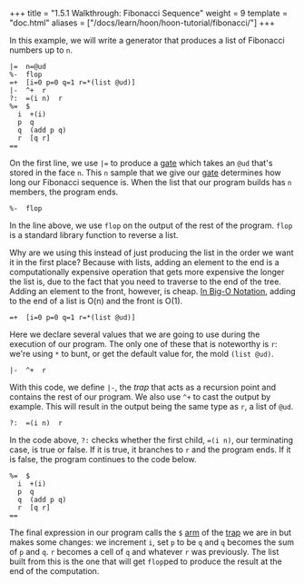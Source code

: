 +++
title = "1.5.1 Walkthrough: Fibonacci Sequence"
weight = 9
template = "doc.html"
aliases = ["/docs/learn/hoon/hoon-tutorial/fibonacci/"]
+++

In this example, we will write a generator that produces a list of Fibonacci numbers up to `n`.

```hoon
|=  n=@ud
%-  flop
=+  [i=0 p=0 q=1 r=*(list @ud)]
|-  ^+  r
?:  =(i n)  r
%=  $
  i  +(i)
  p  q
  q  (add p q)
  r  [q r]
==
```

On the first line, we use `|=` to produce a [gate](/docs/glossary/gate/) which takes an `@ud` that's stored in the face `n`. This `n` sample that we give our [gate](/docs/glossary/gate/) determines how long our Fibonacci sequence is. When the list that our program builds has `n` members, the program ends.

```hoon
%-  flop
```

In the line above, we use `flop` on the output of the rest of the program. `flop` is a standard library function to reverse a list.

Why are we using this instead of just producing the list in the order we want it in the first place? Because with lists, adding an element to the end is a computationally expensive operation that gets more expensive the longer the list is, due to the fact that you need to traverse to the end of the tree. Adding an element to the front, however, is cheap. [In Big-O Notation](https://en.wikipedia.org/wiki/Big_O_notation), adding to the end of a list is O(n) and the front is O(1).

```hoon
=+  [i=0 p=0 q=1 r=*(list @ud)]
```

Here we declare several values that we are going to use during the execution of our program. The only one of these that is noteworthy is `r`: we're using `*` to bunt, or get the default value for, the mold `(list @ud)`.

```hoon
|-  ^+  r
```

With this code, we define `|-`, the _trap_ that acts as a recursion point and contains the rest of our program. We also use `^+` to cast the output by example. This will result in the output being the same type as `r`, a list of `@ud`.

```hoon
?:  =(i n)  r
```

In the code above, `?:` checks whether the first child, `=(i n)`, our terminating case, is true or false. If it is true, it branches to `r` and the program ends. If it is false, the program continues to the code below.

```hoon
%=  $
  i  +(i)
  p  q
  q  (add p q)
  r  [q r]
==
```

The final expression in our program calls the `$` [arm](/docs/glossary/arm/) of the [trap](/docs/glossary/trap/) we are in but makes some changes: we increment `i`, set `p` to be `q` and `q` becomes the sum of `p` and `q`. `r` becomes a cell of `q` and whatever `r` was previously. The list built from this is the one that will get `flop`ped to produce the result at the end of the computation.
